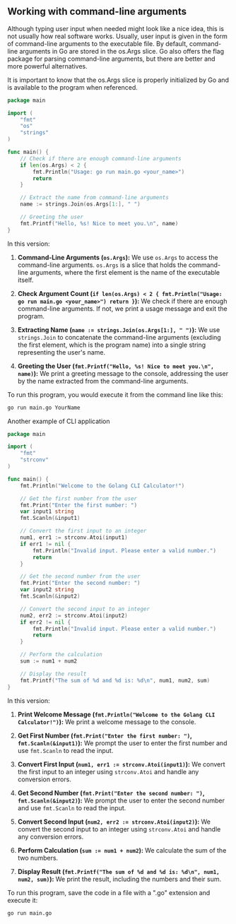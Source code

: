 ## Working with command-line arguments

Although typing user input when needed might look like a nice idea, this is not
usually how real software works. Usually, user input is given in the form of
command-line arguments to the executable file. By default, command-line arguments
in Go are stored in the os.Args slice. Go also offers the flag package for parsing
command-line arguments, but there are better and more powerful alternatives.

It is important to know that the
os.Args slice is properly initialized by Go and is available to the program when
referenced.

```go
package main

import (
	"fmt"
	"os"
	"strings"
)

func main() {
	// Check if there are enough command-line arguments
	if len(os.Args) < 2 {
		fmt.Println("Usage: go run main.go <your_name>")
		return
	}

	// Extract the name from command-line arguments
	name := strings.Join(os.Args[1:], " ")

	// Greeting the user
	fmt.Printf("Hello, %s! Nice to meet you.\n", name)
}
```

In this version:

1. **Command-Line Arguments (`os.Args`):** We use `os.Args` to access the command-line arguments. `os.Args` is a slice that holds the command-line arguments, where the first element is the name of the executable itself.

2. **Check Argument Count (`if len(os.Args) < 2 { fmt.Println("Usage: go run main.go <your_name>") return }`):** We check if there are enough command-line arguments. If not, we print a usage message and exit the program.

3. **Extracting Name (`name := strings.Join(os.Args[1:], " ")`):** We use `strings.Join` to concatenate the command-line arguments (excluding the first element, which is the program name) into a single string representing the user's name.

4. **Greeting the User (`fmt.Printf("Hello, %s! Nice to meet you.\n", name)`):** We print a greeting message to the console, addressing the user by the name extracted from the command-line arguments.

To run this program, you would execute it from the command line like this:

```bash
go run main.go YourName
```

Another example of CLI application

```go
package main

import (
	"fmt"
	"strconv"
)

func main() {
	fmt.Println("Welcome to the Golang CLI Calculator!")

	// Get the first number from the user
	fmt.Print("Enter the first number: ")
	var input1 string
	fmt.Scanln(&input1)

	// Convert the first input to an integer
	num1, err1 := strconv.Atoi(input1)
	if err1 != nil {
		fmt.Println("Invalid input. Please enter a valid number.")
		return
	}

	// Get the second number from the user
	fmt.Print("Enter the second number: ")
	var input2 string
	fmt.Scanln(&input2)

	// Convert the second input to an integer
	num2, err2 := strconv.Atoi(input2)
	if err2 != nil {
		fmt.Println("Invalid input. Please enter a valid number.")
		return
	}

	// Perform the calculation
	sum := num1 + num2

	// Display the result
	fmt.Printf("The sum of %d and %d is: %d\n", num1, num2, sum)
}
```

In this version:

1. **Print Welcome Message (`fmt.Println("Welcome to the Golang CLI Calculator!")`):** We print a welcome message to the console.

2. **Get First Number (`fmt.Print("Enter the first number: ")`, `fmt.Scanln(&input1)`):** We prompt the user to enter the first number and use `fmt.Scanln` to read the input.

3. **Convert First Input (`num1, err1 := strconv.Atoi(input1)`):** We convert the first input to an integer using `strconv.Atoi` and handle any conversion errors.

4. **Get Second Number (`fmt.Print("Enter the second number: ")`, `fmt.Scanln(&input2)`):** We prompt the user to enter the second number and use `fmt.Scanln` to read the input.

5. **Convert Second Input (`num2, err2 := strconv.Atoi(input2)`):** We convert the second input to an integer using `strconv.Atoi` and handle any conversion errors.

6. **Perform Calculation (`sum := num1 + num2`):** We calculate the sum of the two numbers.

7. **Display Result (`fmt.Printf("The sum of %d and %d is: %d\n", num1, num2, sum)`):** We print the result, including the numbers and their sum.

To run this program, save the code in a file with a ".go" extension and execute it:

```bash
go run main.go
```
